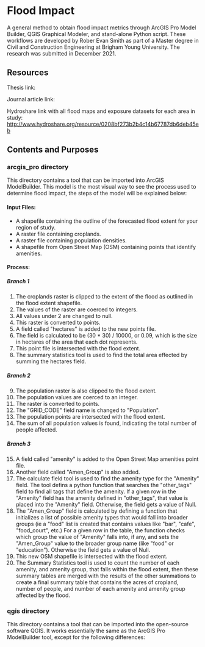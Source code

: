# Flood Impact

A general method to obtain flood impact metrics through ArcGIS Pro Model Builder, QGIS Graphical Modeler, and stand-alone Python script. These workflows are developed by Rober Evan Smith as part of a Master degree in Civil and Construction Engineering at Brigham Young University. The research was submitted in December 2021. 

## Resources

Thesis link:

Journal article link: 

Hydroshare link with all flood maps and exposure datasets for each area in study: http://www.hydroshare.org/resource/0208bf273b2b4c14b67787db6deb45eb

## Contents and Purposes
### arcgis_pro directory
This directory contains a tool that can be imported into ArcGIS ModelBuilder. This model is the most visual way to see the process used to determine flood impact, the steps of the model will be explained below:
#### Input Files:
- A shapefile containing the outline of the forecasted flood extent for your region of study.
- A raster file containing croplands.
- A raster file containing population densities.
- A shapefile from Open Street Map (OSM) containing points that identify amenities.

#### Process:
##### Branch 1
1. The croplands raster is clipped to the extent of the flood as outlined in the flood extent shapefile.
2. The values of the raster are coerced to integers.
3. All values under 2 are changed to null.
4. This raster is converted to points.
5. A field called "hectares" is added to the new points file.
6. The field is calculated to be (30 * 30) / 10000, or 0.09, which is the size in hectares of the area that each dot represents.
7. This point file is intersected with the flood extent.
8. The summary statistics tool is used to find the total area effected by summing the hectares field.
##### Branch 2
9. The population raster is also clipped to the flood extent.
10. The population values are coerced to an integer.
11. The raster is converted to points.
12. The "GRID_CODE" field name is changed to "Population".
13. The population points are intersected with the flood extent.
14. The sum of all population values is found, indicating the total number of people affected.
##### Branch 3
15. A field called "amenity" is added to the Open Street Map amenities point file.
16. Another field called "Amen_Group" is also added.
17. The calculate field tool is used to find the amenity type for the "Amenity" field. The tool defins a python function that searches the "other_tags" field to find all tags that define the amenity. If a given row in the "Amenity" field has the amenity defined in "other_tags", that value is placed into the "Amenity" field. Otherwise, the field gets a value of Null.
18. The "Amen_Group" field is calculated by defining a function that initializes a list of possible amenity types that would fall into broader groups (ie a "food" list is created that contains values like "bar", "cafe", "food_court", etc.) For a given row in the table, the function checks which group the value of "Amenity" falls into, if any, and sets the "Amen_Group" value to the broader group name (like "food" or "education"). Otherwise the field gets a value of Null.
19. This new OSM shapefile is intersected with the flood extent.
20. The Summary Statistics tool is used to count the number of each amenity, and amenity group, that falls within the flood extent, then these summary tables are merged with the results of the other summations to create a final summary table that contains the acres of cropland, number of people, and number of each amenity and amenity group affected by the flood.

### qgis directory
This directory contains a tool that can be imported into the open-source software QGIS. It works essentially the same as the ArcGIS Pro ModelBuilder tool, except for the following differences:

